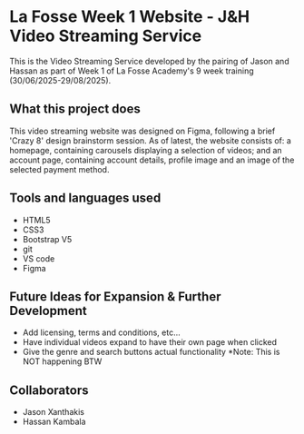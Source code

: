 # La Fosse Week 1 Website - J&H Video Streaming Service

This is the Video Streaming Service developed by the pairing of Jason and Hassan as part of Week 1 of La Fosse Academy's 9 week training (30/06/2025-29/08/2025).

## What this project does
This video streaming website was designed on Figma, following a brief 'Crazy 8' design brainstorm session. 
As of latest, the website consists of: a homepage, containing carousels displaying a selection of videos; and an account page, containing account details, profile image and an image of the selected payment method.

## Tools and languages used
- HTML5
- CSS3
- Bootstrap V5
- git
- VS code
- Figma

## Future Ideas for Expansion & Further Development
- Add licensing, terms and conditions, etc...
- Have individual videos expand to have their own page when clicked
- Give the genre and search buttons actual functionality
*Note: This is NOT happening BTW

## Collaborators
- Jason Xanthakis
- Hassan Kambala
